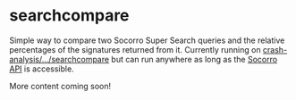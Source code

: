# searchcompare
Simple way to compare two Socorro Super Search queries and the relative percentages of the signatures returned from it.
Currently running on [crash-analysis/.../searchcompare](https://crash-analysis.mozilla.com/rkaiser/datil/searchcompare/) but can run anywhere as long as the [Socorro API](https://crash-stats.mozilla.com/api/) is accessible.

More content coming soon!

